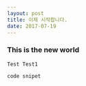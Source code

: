 ```yaml
---
layout: post
title: 이제 시작합니다.
date: 2017-07-19
---
```


### This is the new world


`Test
Test1
`
~~~
code snipet
~~~
